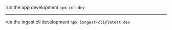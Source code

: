 run the app development
`npm run dev`
<br/>
<hr/>

run the ingest cli development
`npx inngest-cli@latest dev`
